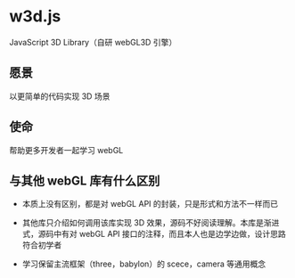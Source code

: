 # w3d.js

JavaScript 3D Library（自研 webGL3D 引擎）

## 愿景

以更简单的代码实现 3D 场景

## 使命

帮助更多开发者一起学习 webGL

## 与其他 webGL 库有什么区别

- 本质上没有区别，都是对 webGL API 的封装，只是形式和方法不一样而已

- 其他库只介绍如何调用该库实现 3D 效果，源码不好阅读理解。本库是渐进式，源码中有对 webGL API 接口的注释，而且本人也是边学边做，设计思路符合初学者

- 学习保留主流框架（three，babylon）的 scece，camera 等通用概念
